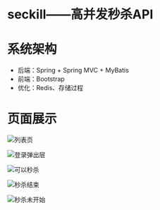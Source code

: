 # seckill——高并发秒杀API

# 系统架构
- 后端：Spring + Spring MVC + MyBatis
- 前端：Bootstrap
- 优化：Redis、存储过程
# 页面展示
![列表页](http://upload-images.jianshu.io/upload_images/4221394-adca21bdacdca01a.png?imageMogr2/auto-orient/strip%7CimageView2/2/w/1240)

![登录弹出层](http://upload-images.jianshu.io/upload_images/4221394-03962929cfee8234.png?imageMogr2/auto-orient/strip%7CimageView2/2/w/1240)

![可以秒杀](http://upload-images.jianshu.io/upload_images/4221394-590f6b23b01f1d18.png?imageMogr2/auto-orient/strip%7CimageView2/2/w/1240)

![秒杀结束](http://upload-images.jianshu.io/upload_images/4221394-7c43fc7e7a50f14d.png?imageMogr2/auto-orient/strip%7CimageView2/2/w/1240)

![秒杀未开始](http://upload-images.jianshu.io/upload_images/4221394-8fadd7e0b497660b.png?imageMogr2/auto-orient/strip%7CimageView2/2/w/1240)
